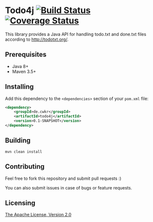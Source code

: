 # Todo4j [![Build Status](https://travis-ci.org/cwkr/todo4j.svg?branch=develop)](https://travis-ci.org/cwkr/todo4j) [![Coverage Status](https://coveralls.io/repos/github/cwkr/todo4j/badge.svg?branch=develop)](https://coveralls.io/github/cwkr/todo4j?branch=develop)

This library provides a Java API for handling todo.txt and done.txt files according to http://todotxt.org/.


## Prerequisites

* Java 8+
* Maven 3.5+


## Installing

Add this dependency to the `<dependencies>` section of your `pom.xml` file:

```xml
<dependency>
    <groupId>de.cwkr</groupId>
    <artifactId>todo4j</artifactId>
    <version>0.1-SNAPSHOT</version>
</dependency>
```


## Building

```
mvn clean install
```


## Contributing

Feel free to fork this repository and submit pull requests :)

You can also submit issues in case of bugs or feature requests.


## Licensing

[The Apache License, Version 2.0](LICENSE)
